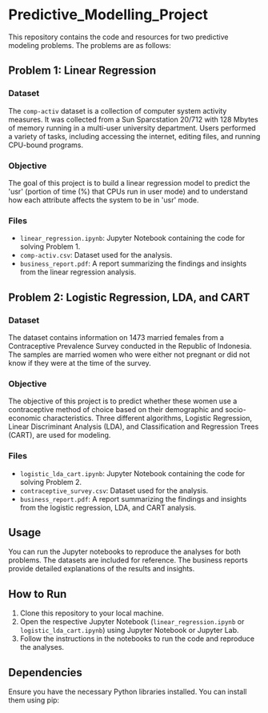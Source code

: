 # Predictive_Modelling_Project

This repository contains the code and resources for two predictive modeling problems. The problems are as follows:

## Problem 1: Linear Regression

### Dataset
The `comp-activ` dataset is a collection of computer system activity measures. It was collected from a Sun Sparcstation 20/712 with 128 Mbytes of memory running in a multi-user university department. Users performed a variety of tasks, including accessing the internet, editing files, and running CPU-bound programs.

### Objective
The goal of this project is to build a linear regression model to predict the 'usr' (portion of time (%) that CPUs run in user mode) and to understand how each attribute affects the system to be in 'usr' mode.

### Files
- `linear_regression.ipynb`: Jupyter Notebook containing the code for solving Problem 1.
- `comp-activ.csv`: Dataset used for the analysis.
- `business_report.pdf`: A report summarizing the findings and insights from the linear regression analysis.

## Problem 2: Logistic Regression, LDA, and CART

### Dataset
The dataset contains information on 1473 married females from a Contraceptive Prevalence Survey conducted in the Republic of Indonesia. The samples are married women who were either not pregnant or did not know if they were at the time of the survey.

### Objective
The objective of this project is to predict whether these women use a contraceptive method of choice based on their demographic and socio-economic characteristics. Three different algorithms, Logistic Regression, Linear Discriminant Analysis (LDA), and Classification and Regression Trees (CART), are used for modeling.

### Files
- `logistic_lda_cart.ipynb`: Jupyter Notebook containing the code for solving Problem 2.
- `contraceptive_survey.csv`: Dataset used for the analysis.
- `business_report.pdf`: A report summarizing the findings and insights from the logistic regression, LDA, and CART analysis.

## Usage
You can run the Jupyter notebooks to reproduce the analyses for both problems. The datasets are included for reference. The business reports provide detailed explanations of the results and insights.

## How to Run
1. Clone this repository to your local machine.
2. Open the respective Jupyter Notebook (`linear_regression.ipynb` or `logistic_lda_cart.ipynb`) using Jupyter Notebook or Jupyter Lab.
3. Follow the instructions in the notebooks to run the code and reproduce the analyses.

## Dependencies
Ensure you have the necessary Python libraries installed. You can install them using pip:

